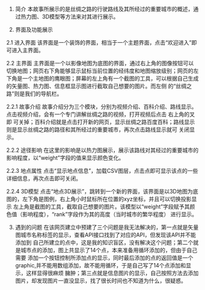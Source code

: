 1. 简介
本故事所展示的是丝绸之路的行驶路线及其所经过的重要城市的概述，通过热力图、3D模型等方法来对其进行展示。

2. 界面及功能展示

2.1 进入界面
该界面是一个装饰的界面，相当于一个主题界面，点击“欢迎进入”即可进入主界面。

2.2 主界面
主界面是一个以影像地图为底图的界面，通过右上角的图像按钮可以切换地图；网页右下角能够显示鼠标当前位置的经纬度和地图缩放级别；网页的左
下角是一个主地图的鹰眼图；屏幕的左上角有一个截图的工具，可以根据自己生成的矢量图、热力图、信息框显示图进行截取自己想要的图片。而左侧
的“丝绸之路”则是我们的导航栏。

2.2.1 故事介绍
故事介绍分为三个模块，分别为视频介绍、百科介绍、路线显示。点击视频介绍，会有一个专门讲解丝绸之路的视频，打开视频后点击 右上角的叉即
可关掉；百科介绍就是点击打开新的网页，显示丝绸之路百度百科；路线显示则是显示丝绸之路的路径和其所经过的重要城市，再次点击路线显示就可
关闭显示。

2.2.2 途径影响
在这里的影响是以热力图展示，展示该路线对其经过的重要城市的影响程度，以“weight”字段的值来显示颜色变化。

2.2.3 地点属性
点击“显示地点信息”，加载CSV图层，点击点即可显示该点的一些详细信息，再次点击即可关闭。

2.2.4 3D模型
点击“地点3D展示”，跳转到一个新的界面，该界面是以3D地图为底图的，左下角是图例，右上角小时鼠标所在位置的xyz坐标，并且可以切换投影显示
左上角是截图的工具，截取自己想要的图片。该模型以“weight”字段赋予其颜色值（影响程度），“rank”字段作为其的高度（当时城市的繁华程度）
进行显示。

3. 遇到的问题
在该网页建立中预建了三个问题是我无法解决的，第一点就是矢量图城市名称标签的显示，查看API接口找到了对应的API，但发现该API并不能添加到
自己所建立的点中，这是我的知识盲区，没有解决这个问题；第二个就是城市点的添加，图上共显示了14个点，本来准备用循环添加的，但由于自己需要
添加一个按钮控制所添加点的显示，同时最后添加的点的返回值是一个graphic,并不能用数组添加，故不能用循环，于是自己写了14个点添加和显示，这样显得很麻烦
臃肿；第三点就是信息图片的显示，自己按照方法去添加图片，却发现图片一直没显示，找了很长时间也不知道为什么，很疑惑。